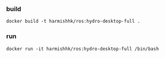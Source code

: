 ### build
```docker build -t harmishhk/ros:hydro-desktop-full .```

### run
```docker run -it harmishhk/ros:hydro-desktop-full /bin/bash```
